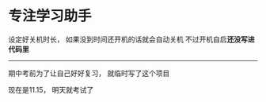 # 专注学习助手

设定好关机时长，
如果没到时间还开机的话就会自动关机
不过开机自启**还没写进代码里**
______
期中考前为了让自己好好复习，
就临时写了这个项目

现在是11.15，
明天就考试了
